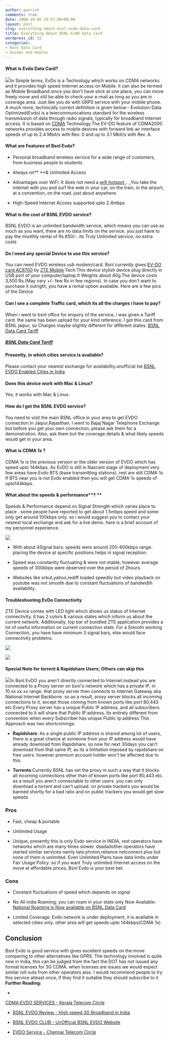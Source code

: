 ```yaml
---
author: gaurish
comments: true
date: 2008-10-06 19:57:00+00:00
layout: post
slug: everything-about-bsnl-evdo-data-card
title: Everything About BSNL EvDO Data Card
wordpress_id: 52
categories:
- Bsnl Data Card
- Guides and Howtos
---
```





#### What is Evdo Data Card?


[![](http://1.bp.blogspot.com/_wMAC6frBFdw/SOppxeWHLCI/AAAAAAAAAXI/ftE2Mnh8Cl8/s320-R/evdo4.jpg)](http://1.bp.blogspot.com/_wMAC6frBFdw/SOppxeWHLCI/AAAAAAAAAXI/4ebrv5BSPbs/s1600-h/evdo4.jpg)In Simple terms, EvDo is a Technology which works on CDMA networks and it provides high speed Internet access on Mobile. it can also be termed as Mobile Broadband since you don't have stick at one place, you can move freely move and still be able to check your e-mail as long as you are in coverage area. Just like you do  with GRPS service with your mobile phone. A much more, technically correct definition is given below:-
Evolution-Data Optimized(Evdo) is a telecommunications standard for the wireless transmission of data through radio signals, typically for broadband Internet access. It is based on [CDMA](http://en.wikipedia.org/wiki/Code_division_multiple_access) Technology.The EV-DO feature of CDMA2000 networks provides access to mobile devices with forward link air interface speeds of up to 2.4 Mbit/s with Rev. 0 and up to 3.1 Mbit/s with Rev. A.


#### **What are Features of Bsnl Evdo?**





	
  * Personal broadband wireless service for a wide range of customers, from business people to students

	
  * Always on** **& Unlimited Access

	
  * Advantages over WiFi: It does not need a [_wifi hotspot_](http://en.wikipedia.org/wiki/Hotspot_%28Wi-Fi%29)_. _You take the internet with you and surf the web in your car, on the train, in the airport, at a convention, on the road. just about anywhere.

	
  * High-Speed Internet Access supported upto 2.4mbps




#### **What is the cost of BSNL EVDO service?**


BSNL EVDO is an unlimited bandwidth service, which means you can use as much as you want, there are no data limits on the service. you just have to pay the monthly rental of Rs.650/-. its Truly Unlimited service, no extra costs


#### **Do I need any special Device to use this service?**


You can need EVDO wireless usb modem/card. Bsnl currently gives [EV-DO card AC8700](http://www.ztemt.com.cn/ennewzte/product/productLoad.action?model.id=ff808081175ed16c01175f4ad37a0006) by [ZTE Mobile](http://wwwen.zte.com.cn/) Tech.This device stylish device plug directly in USB port of your computer/laptop.It Weights about 40g.The device costs 3,500 Rs.(May vary +/- few Rs in few regions). In case you don't want to purchase it outright, you have a rental option available. Here are a few pics of the Device


#### **Can I see a complete Traffic card, which its all the charges i have to pay?**


When i went to bsnl office for enquiry of the service, i was given a Tariff card. the same has been upload for your kind reference. I got this card from BSNL jaipur, so Charges maybe slightly different for different states.
[BSNL Data Card Tariff](http://www.scribd.com/doc/6415778/BSNL-Data-Card-Tariff)


##### [BSNL Data Card Tariff](http://docs.google.com/Doc?id=ddg89q2c_9ckwbhkhr)




#### Presently, in which cities service is available?


Please contact your nearest exchange for availability.unofficial list [BSNL EVDO Enabled Cities in India](http://bsnlevdoclub.com/bsnl-evdo-coverage/bsnl-evdo-enabled-cities-in-india/)


#### **Does this device work with Mac & Linux?**


Yes, it works with Mac & Linux.


#### **How do I get the BSNL EVDO service?**


You need to visit the main BSNL office in your area to get EVDO connection.In Jaipur,Rajasthan. I went to Bajaj Nagar Telephone Exchange but before you get your own connection, please ask them for a demonstration. Also, ask them but the coverage details & what likely speeds would get in your area.


#### **What is CDMA 1x ?**


CDMA 1x is the previous version or the older version of EVDO which has speed upto 144kbps. As EvDO is still in Nascent stage of deployment very few areas have Evdo BTS (base transmitting stations), rest are still CDMA 1x. If BTS near you is not Evdo enabled then you will get CDMA 1x speeds of upto144kbps.


#### What about the speeds & performance**? **


Speeds & Performance depend on Signal Strength which varies  place to place . some people have reported to get about 1.5mbps speed and some only get around 100kbps only. so i would suggest you to contact your nearest local exchange and ask for a live demo.   here is a brief account of my personnel experience.


[![](http://4.bp.blogspot.com/_wMAC6frBFdw/SOppuBfz2KI/AAAAAAAAAW4/dz5fxbzHt9E/s320-R/EVDO.JPG)](http://4.bp.blogspot.com/_wMAC6frBFdw/SOppuBfz2KI/AAAAAAAAAW4/gduVyX9GXMQ/s1600-h/EVDO.JPG)
	
  * With about 4Signal bars; speeds were around 200-600kbps range. placing the device at specific positions helps in signal reception.

	
  * Speed was constantly fluctuating & were not stable; however average speeds of 300kbps were observed over the period of 2hours.

	
  * Websites like orkut,yahoo,rediff loaded speedily but video playback on youtube was not smooth due to constant fluctuations of bandwidth availability.




#### Troubleshooting EvDo Connectivity


ZTE Device comes with LED light which shows us status of Internet connectivity. it has 2 colors & various states which inform us about the current network. Additionally, top bar of bundled ZTE application provides a lot of useful information on current connection state. For a Smooth working Connection, you have have minimum 3 signal bars, else would face connectivity problems.


[![](http://3.bp.blogspot.com/_wMAC6frBFdw/SOppvxtTa8I/AAAAAAAAAXA/fJU9gFdptZI/s320-R/evdo2.jpg)](http://3.bp.blogspot.com/_wMAC6frBFdw/SOppvxtTa8I/AAAAAAAAAXA/xWUOAssALS8/s1600-h/evdo2.jpg)




[![](http://3.bp.blogspot.com/_wMAC6frBFdw/SOpqpkvkIpI/AAAAAAAAAXg/AG68hrzGSfI/s400-R/evdo3.png)](http://3.bp.blogspot.com/_wMAC6frBFdw/SOpqpkvkIpI/AAAAAAAAAXg/63pl1glCYk4/s1600-h/evdo3.png)




#### Special Note for torrent & Rapidshare Users; Others can skip this


[![](http://1.bp.blogspot.com/_wMAC6frBFdw/SOpqVSnL5JI/AAAAAAAAAXY/woXy5fr0QFA/s320-R/evdo5.png)](http://1.bp.blogspot.com/_wMAC6frBFdw/SOpqVSnL5JI/AAAAAAAAAXY/WUqx1Ooeba0/s1600-h/evdo5.png)In Bsnl EvDO you aren't directly connected to Internet.instead you are connected to a Proxy server on bsnl's network which has a private IP, in 10.xx.xx.xx range. that proxy server then connects to Internet Gateway aka National Internet Backbone. so as a result, proxy server blocks all incoming connections to it, except those coming from known ports like port 80,443 etc.Every Proxy server has a unique Public IP address, and all subscribers connected to it will share that Public IP address. Its entirely different from convention when every Subscriber has unique Public Ip address
This Approach was two shortcomings:



	
  * **Rapidshare**: As a single public IP address is shared among lot of users, there is a great chance at someone from your IP address would have already download from Rapidshare. so now for next 30days you can't download from that same IP, as its a limitation imposed by rapidshare on free users. however premium account holder
won't be affected due to this.

	
  * **Torrents**:Currently BSNL has set the proxy in such a way that it blocks all incoming connections other than of known ports like port 80,443 etc. as a result you aren't connectable to other users. you can only download a torrent and can't upload. on private trackers you would be banned shortly for a bad ratio and on public trackers you would get slow speeds




### Pros





	
  * Fast, cheap & portable

	
  * Unlimited Usage

	
  * Unique, presently this is only Evdo service in INDIA, rest operators have networks which are many times slower. dsadadother operators have started similar services namly tata photon,reliance netconnect plus but none of them is unlimited. Even Unlimited Plans have data limits under Fair Usage Policy. so if you want Truly unlimited Internet access on the move at affordable prices, Bsnl Evdo is your best bet.




### Cons





	
  * Constant fluctuations of speed which depends on signal

	
  * No All india Roaming; you can roam in your state only Now Available: [National Roaming is Now available on BSNL Data Card](../2009/07/national-roaming-bsnl-evdo-data-card.html)

	
  * Limited Coverage: Evdo network is under deployment, it is available in selected cities only. other area will get speeds upto 144kbps(CDMA 1x)




## Conclusion


Bsnl Evdo is good service with gives excellent speeds on the move comparing to other alternatives like GPRS. The technology involved is quite new in India, this can be judged from the fact the DOT has not issued any format licenses for 3G CDMA. when licenses are issues we would expect similar roll outs from other operators also.
I would recommend people to try this service atleast once, if they find it suitable they should subscribe to it
**Further Reading:**



	
  * [ ](http://www.bsnl.co.in/newsdetailed.php?news_id=370)


[CDMA EVDO SERVICES - Kerala Telecom Circle](http://www.kerala.bsnl.co.in/broadband/evdo.asp)


	
  * [BSNL EVDO Review - High speed 3G Broadband in India](http://www.jayson.in/technology-tips/bsnl-evdo-review-high-speed-3g-broadband-in-india.html)

	
  * [BSNL EVDO CLUB - UnOfficial BSNL EVDO Website](http://bsnlevdoclub.com/)

	
  * [EVDO Service - Chennai Telecom Circle ](http://www.chennai.bsnl.co.in/News/EVDO.htm)


